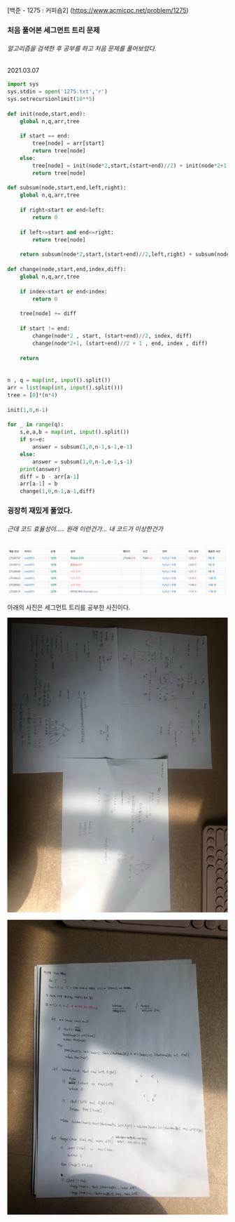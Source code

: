 [백준 - 1275 : 커피숍2] (https://www.acmicpc.net/problem/1275)



### 처음 풀어본 세그먼트 트리 문제

###### 알고리즘을 검색한 후 공부를 하고 처음 문제를 풀어보았다.



2021.03.07



```python
import sys
sys.stdin = open('1275.txt','r')
sys.setrecursionlimit(10**5)

def init(node,start,end):
    global n,q,arr,tree

    if start == end:
        tree[node] = arr[start]
        return tree[node]
    else:
        tree[node] = init(node*2,start,(start+end)//2) + init(node*2+1, (start+end)//2 + 1 , end)
        return tree[node]

def subsum(node,start,end,left,right):
    global n,q,arr,tree

    if right<start or end<left:
        return 0

    if left<=start and end<=right:
        return tree[node]

    return subsum(node*2,start,(start+end)//2,left,right) + subsum(node*2+1, (start+end)//2 +1 , end, left, right)

def change(node,start,end,index,diff):
    global n,q,arr,tree

    if index<start or end<index:
        return 0

    tree[node] += diff

    if start != end:
        change(node*2 , start, (start+end)//2, index, diff)
        change(node*2+1, (start+end)//2 + 1 , end, index , diff)

    return


n , q = map(int, input().split())
arr = list(map(int, input().split()))
tree = [0]*(n*4)

init(1,0,n-1)

for _ in range(q):
    s,e,a,b = map(int, input().split())
    if s<=e:
        answer = subsum(1,0,n-1,s-1,e-1)
    else:
        answer = subsum(1,0,n-1,e-1,s-1)
    print(answer)
    diff = b - arr[a-1]
    arr[a-1] = b
    change(1,0,n-1,a-1,diff)
```



### 굉장히 재밌게 풀었다.



###### 근데 코드 효율성이..... 원래 이런건가... 내 코드가 이상한건가







![20210307_114948](20210307_114948.png)





아래의 사진은 세그먼트 트리를 공부한 사진이다.



![KakaoTalk_20210307_110452893](KakaoTalk_20210307_110452893.jpg)

![KakaoTalk_20210307_110452893_01](KakaoTalk_20210307_110452893_01.jpg)